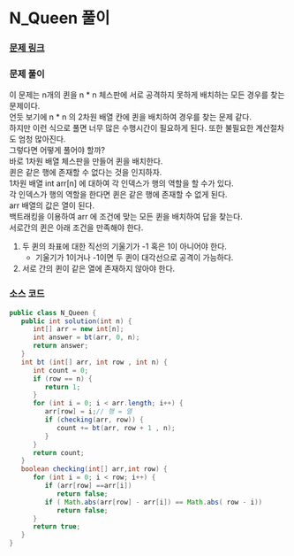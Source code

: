 # N_Queen 풀이

### [문제 링크](https://school.programmers.co.kr/learn/courses/30/lessons/12952)

### 문제 풀이
이 문제는 n개의 퀸을 n * n 체스판에 서로 공격하지 못하게 배치하는 모든 경우를 찾는 문제이다. </br>
언듯 보기에 n * n 의 2차원 배열 칸에 퀸을 배치하여 경우를 찾는 문제 같다. </br>
하지만 이런 식으로 풀면 너무 많은 수행시간이 필요하게 된다. 또한 불필요한 계산절차도 엄청 많아진다. </br>
그렇다면 어떻게 풀어야 할까? </br>
바로 1차원 배열 체스판을 만들어 퀸을 배치한다.</br>
퀸은 같은 행에 존재할 수 없다는 것을 인지하자.</br>
1차원 배열 int arr[n] 에 대하여 각 인덱스가 행의 역할을 할 수가 있다.</br>
각 인덱스가 행의 역할을 한다면 퀸은 같은 행에 존재할 수 없게 된다.</br>
arr 배열의 값은 열이 된다.</br>
백트래킹을 이용하여 arr 에 조건에 맞는 모든 퀸을 배치하여 답을 찾는다.</br>
서로간의 퀸은 아래 조건을 만족해야 한다.</br>
1. 두 퀸의 좌표에 대한 직선의 기울기가 -1 혹은 1이 아니어야 한다.</br>
   + 기울기가 1이거나 -1이면 두 퀸이 대각선으로 공격이 가능하다.</br>
2. 서로 간의 퀸이 같은 열에 존재하지 않아야 한다.</br>


### 소스 코드

```java
public class N_Queen {
   public int solution(int n) {
      int[] arr = new int[n];
      int answer = bt(arr, 0, n);
      return answer;
   }
   int bt (int[] arr, int row , int n) {
      int count = 0;
      if (row == n) {
         return 1;
      }
      for (int i = 0; i < arr.length; i++) {
         arr[row] = i;// 행 = 열
         if (checking(arr, row)) {
            count += bt(arr, row + 1 , n);
         }
      }
      return count;
   }
   boolean checking(int[] arr,int row) {
      for (int i = 0; i < row; i++) {
         if (arr[row] ==arr[i])
            return false;
         if ( Math.abs(arr[row] - arr[i]) == Math.abs( row - i))
            return false;
      }
      return true;
   }
}

```